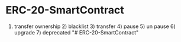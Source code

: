 # ERC-20-SmartContract
1) transfer ownership 2) blacklist 3) transfer 4) pause 5) un pause 6) upgrade 7) deprecated
"# ERC-20-SmartContract" 
